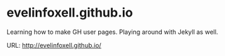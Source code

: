 # evelinfoxell.github.io

Learning how to make GH user pages. Playing around with Jekyll as well.

URL: http://evelinfoxell.github.io/
